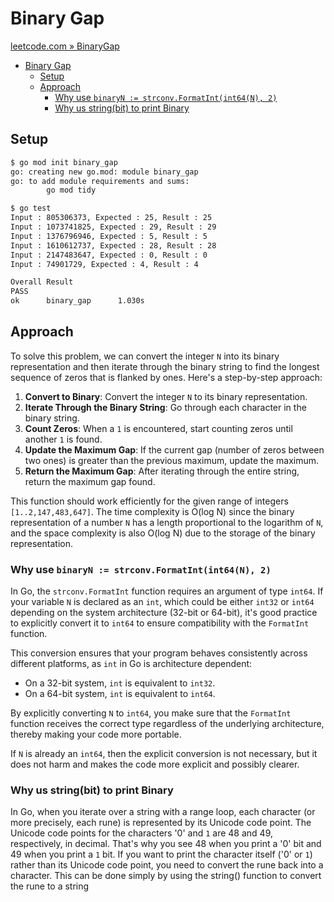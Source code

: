 # Binary Gap

[leetcode.com » BinaryGap](https://leetcode.com/problems/binary-gap/)

- [Binary Gap](#binary-gap)
  - [Setup](#setup)
  - [Approach](#approach)
    - [Why use `binaryN := strconv.FormatInt(int64(N), 2)`](#why-use-binaryn--strconvformatintint64n-2)
    - [Why us string(bit) to print Binary](#why-us-stringbit-to-print-binary)

## Setup

```bash
$ go mod init binary_gap       
go: creating new go.mod: module binary_gap
go: to add module requirements and sums:
        go mod tidy

$ go test
Input : 805306373, Expected : 25, Result : 25
Input : 1073741825, Expected : 29, Result : 29
Input : 1376796946, Expected : 5, Result : 5
Input : 1610612737, Expected : 28, Result : 28
Input : 2147483647, Expected : 0, Result : 0
Input : 74901729, Expected : 4, Result : 4

Overall Result
PASS
ok      binary_gap      1.030s 
```

## Approach

To solve this problem, we can convert the integer `N` into its binary representation and then iterate through the binary string to find the longest sequence of zeros that is flanked by ones. Here's a step-by-step approach:

1. **Convert to Binary**: Convert the integer `N` to its binary representation.
2. **Iterate Through the Binary String**: Go through each character in the binary string.
3. **Count Zeros**: When a `1` is encountered, start counting zeros until another `1` is found.
4. **Update the Maximum Gap**: If the current gap (number of zeros between two ones) is greater than the previous maximum, update the maximum.
5. **Return the Maximum Gap**: After iterating through the entire string, return the maximum gap found.

This function should work efficiently for the given range of integers `[1..2,147,483,647]`. The time complexity is O(log N) since the binary representation of a number `N` has a length proportional to the logarithm of `N`, and the space complexity is also O(log N) due to the storage of the binary representation.

### Why use `binaryN := strconv.FormatInt(int64(N), 2)`

In Go, the `strconv.FormatInt` function requires an argument of type `int64`. If your variable `N` is declared as an `int`, which could be either `int32` or `int64` depending on the system architecture (32-bit or 64-bit), it's good practice to explicitly convert it to `int64` to ensure compatibility with the `FormatInt` function.

This conversion ensures that your program behaves consistently across different platforms, as `int` in Go is architecture dependent:

- On a 32-bit system, `int` is equivalent to `int32`.
- On a 64-bit system, `int` is equivalent to `int64`.

By explicitly converting `N` to `int64`, you make sure that the `FormatInt` function receives the correct type regardless of the underlying architecture, thereby making your code more portable. 

If `N` is already an `int64`, then the explicit conversion is not necessary, but it does not harm and makes the code more explicit and possibly clearer.

### Why us string(bit) to print Binary

In Go, when you iterate over a string with a range loop, each character (or more precisely, each rune) is represented by its Unicode code point. The Unicode code points for the characters '0' and `1` are 48 and 49, respectively, in decimal. That's why you see 48 when you print a '0' bit and 49 when you print a `1` bit. 
If you want to print the character itself ('0' or `1`) rather than its Unicode code point, you need to convert the rune back into a character. This can be done simply by using the string() function to convert the rune to a string
